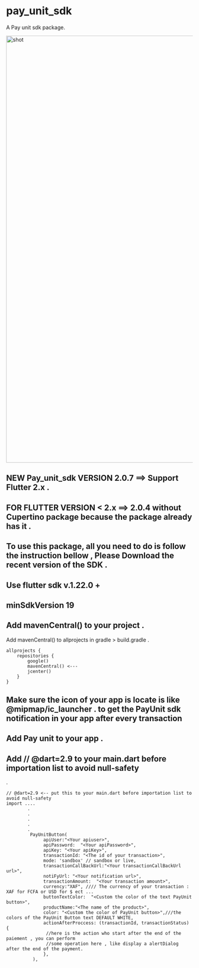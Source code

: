 # pay_unit_sdk

A Pay unit sdk package.


<img width="1151" alt="shot" src="https://user-images.githubusercontent.com/44162391/122916187-88287b00-d354-11eb-959b-fca45e291254.png">


## NEW Pay_unit_sdk VERSION 2.0.7 ==> Support Flutter 2.x .
## FOR FLUTTER VERSION < 2.x ==> 2.0.4 without Cupertino package because the package already has it .


## To use this package, all you need to do is follow the instruction bellow ,  Please Download the recent version of the SDK .

## Use flutter sdk v.1.22.0 +

##  minSdkVersion 19

## Add mavenCentral() to your project .

Add mavenCentral() to allprojects in gradle > build.gradle .



```
allprojects {
    repositories {
        google()
        mavenCentral() <---
        jcenter()
    }
}

```


## Make sure the icon of your app is locate is like @mipmap/ic_launcher . to get the PayUnit sdk notification in your app after every transaction


## Add Pay unit to your app .

## Add // @dart=2.9 to your main.dart before importation list to avoid null-safety
 .


```
// @dart=2.9 <-- put this to your main.dart before importation list to avoid null-safety
import ....
        .
        .
        .
        .
        .
         PayUnitButton(
              apiUser:"<Your apiuser>",
              apiPassword:  "<Your apiPassword>",
              apiKey: "<Your apiKey>",
              transactionId: "<The id of your transaction>",
              mode: 'sandbox' // sandbox or live,
              transactionCallBackUrl:"<Your transactionCallBackUrl url>",
              notiFyUrl: "<Your notification url>",
              transactionAmount:  "<Your transaction amount>",
              currency:"XAF", //// The currency of your transaction : XAF for FCFA or USD for $ ect ...
              buttonTextColor:  "<Custom the color of the text PayUnit button>",
              productName:"<The name of the product>",
              color: "<Custom the color of PayUnit button>",///the colors of the PayUnit Button text DEFAULT WHITE,
              actionAfterProccess: (transactionId, transactionStatus) {
               //here is the action who start after the end of the paiement , you can perform 	
               //some operation here , like display a alertDialog after the end of the payment.
              },
          ),

```
